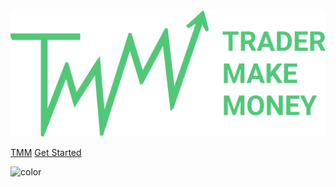<img src="_media/logo.svg" class="cover-logo" >

<!-- > A magical documentation site generator. -->
<!---->
<!-- - Simple and lightweight -->
<!-- - No statically built html files -->
<!-- - Multiple themes -->

[TMM](https://tradermake.money)
[Get Started](#the-essential-tool-for-trading-mastery)

![color](#212431)
